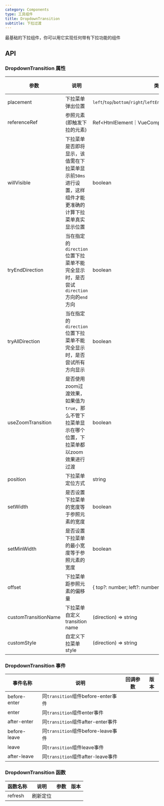 ```yaml
---
category: Components
type: 工具组件
title: DropdownTransition
subtitle: 下拉过渡
---
```


最基础的下拉组件，你可以用它实现任何带有下拉功能的组件

## API

### DropdownTransition 属性

| 参数                   | 说明                                                      | 类型                                                                      | 默认值      | 版本  |
|----------------------|---------------------------------------------------------|-------------------------------------------------------------------------|----------|-----|
| placement            | 下拉菜单弹出位置                                                | `left`/`top`/`bottom`/`right`/`leftEnd`/`topEnd`/`bottomEnd`/`rightEnd` | bottom   |     |
| referenceRef         | 参照元素(即触发下拉的元素)                                          | Ref<HtmlElement｜VueComponent  >                                         |          |     |
| willVisible          | 下拉菜单是否即将显示，该值需在下拉菜单显示前`50ms`进行设置，这样组件才能更准确的计算下拉菜单真实显示位置 | boolean                                                                 | false    |     |
| tryEndDirection      | 当在指定的`direction`位置下拉菜单不能完全显示时，是否尝试`direction`方向的`end`方向 | boolean                                                                 | true     |     |
| tryAllDirection      | 当在指定的`direction`位置下拉菜单不能完全显示时，是否尝试所有方向显示                | boolean                                                                 | true     |     |
| useZoomTransition    | 是否使用zoom过渡效果，如果值为`true`，那么不管下拉菜单显示在哪个位置，下拉菜单都以zoom效果进行过渡 | boolean                                                                 | false    |     |
| position             | 下拉菜单定位方式                                                | string                                                                  | absolute |     |
| setWidth             | 是否设置下拉菜单的宽度等于参照元素的宽度                                    | boolean                                                                 | false    |     |
| setMinWidth          | 是否设置下拉菜单的最小宽度等于参照元素的宽度                                  | boolean                                                                 | false    |     |
| offset               | 下拉菜单距参照元素的偏移量                                           | { top?: number; left?: number; }                                        | false    |     |
| customTransitionName | 下拉菜单自定义transition name                                  | (direction) => string                                                   |      |     |
| customStyle          | 自定义下拉菜单style                                            | (direction) => string                                                   |      |     |


### DropdownTransition 事件

| 事件名称         | 说明                            | 回调参数 | 版本    |
|--------------|-------------------------------|------|-------|
| before-enter | 同`transition`组件before-enter事件 |      |       |
| enter        | 同`transition`组件enter事件        |      |       |
| after-enter  | 同`transition`组件after-enter事件  |      |       |
| before-leave | 同`transition`组件before-leave事件 |      |       |
| leave        | 同`transition`组件leave事件        |      |       |
| after-leave  | 同`transition`组件after-leave事件  |      |       |


### DropdownTransition 函数

| 函数名称 | 说明     | 参数                    | 版本          |
|------|--------|----------------------------|-------------|
| refresh | 刷新定位   |                              |         |
